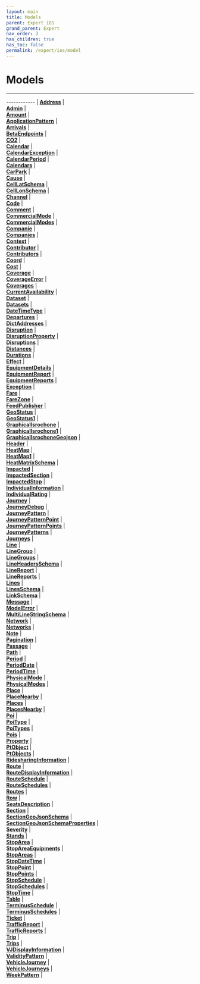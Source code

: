 ```yaml
---
layout: main
title: Models
parent: Expert iOS
grand_parent: Expert
nav_order: 3
has_children: true
has_toc: false
permalink: /expert/ios/model
---
```


# Models

---

------------ | 
[**Address**](Address) |  
[**Admin**](Admin) |  
[**Amount**](Amount) |  
[**ApplicationPattern**](ApplicationPattern) |  
[**Arrivals**](Arrivals) |  
[**BetaEndpoints**](BetaEndpoints) |  
[**CO2**](CO2) |  
[**Calendar**](Calendar) |  
[**CalendarException**](CalendarException) |  
[**CalendarPeriod**](CalendarPeriod) |  
[**Calendars**](Calendars) |  
[**CarPark**](CarPark) |  
[**Cause**](Cause) |  
[**CellLatSchema**](CellLatSchema) |  
[**CellLonSchema**](CellLonSchema) |  
[**Channel**](Channel) |  
[**Code**](Code) |  
[**Comment**](Comment) |  
[**CommercialMode**](CommercialMode) |  
[**CommercialModes**](CommercialModes) |  
[**Companie**](Companie) |  
[**Companies**](Companies) |  
[**Context**](Context) |  
[**Contributor**](Contributor) |  
[**Contributors**](Contributors) |  
[**Coord**](Coord) |  
[**Cost**](Cost) |  
[**Coverage**](Coverage) |  
[**CoverageError**](CoverageError) |  
[**Coverages**](Coverages) |  
[**CurrentAvailability**](CurrentAvailability) |  
[**Dataset**](Dataset) |  
[**Datasets**](Datasets) |  
[**DateTimeType**](DateTimeType) |  
[**Departures**](Departures) |  
[**DictAddresses**](DictAddresses) |  
[**Disruption**](Disruption) |  
[**DisruptionProperty**](DisruptionProperty) |  
[**Disruptions**](Disruptions) |  
[**Distances**](Distances) |  
[**Durations**](Durations) |  
[**Effect**](Effect) |  
[**EquipmentDetails**](EquipmentDetails) |  
[**EquipmentReport**](EquipmentReport) |  
[**EquipmentReports**](EquipmentReports) |  
[**Exception**](Exception) |  
[**Fare**](Fare) |  
[**FareZone**](FareZone) |  
[**FeedPublisher**](FeedPublisher) |  
[**GeoStatus**](GeoStatus) |  
[**GeoStatus1**](GeoStatus1) |  
[**GraphicalIsrochone**](GraphicalIsrochone) |  
[**GraphicalIsrochone1**](GraphicalIsrochone1) |  
[**GraphicalIsrochoneGeojson**](GraphicalIsrochoneGeojson) |  
[**Header**](Header) |  
[**HeatMap**](HeatMap) |  
[**HeatMap1**](HeatMap1) |  
[**HeatMatrixSchema**](HeatMatrixSchema) |  
[**Impacted**](Impacted) |  
[**ImpactedSection**](ImpactedSection) |  
[**ImpactedStop**](ImpactedStop) |  
[**IndividualInformation**](IndividualInformation) |  
[**IndividualRating**](IndividualRating) |  
[**Journey**](Journey) |  
[**JourneyDebug**](JourneyDebug) |  
[**JourneyPattern**](JourneyPattern) |  
[**JourneyPatternPoint**](JourneyPatternPoint) |  
[**JourneyPatternPoints**](JourneyPatternPoints) |  
[**JourneyPatterns**](JourneyPatterns) |  
[**Journeys**](Journeys) |  
[**Line**](Line) |  
[**LineGroup**](LineGroup) |  
[**LineGroups**](LineGroups) |  
[**LineHeadersSchema**](LineHeadersSchema) |  
[**LineReport**](LineReport) |  
[**LineReports**](LineReports) |  
[**Lines**](Lines) |  
[**LinesSchema**](LinesSchema) |  
[**LinkSchema**](LinkSchema) |  
[**Message**](Message) |  
[**ModelError**](ModelError) |  
[**MultiLineStringSchema**](MultiLineStringSchema) |  
[**Network**](Network) |  
[**Networks**](Networks) |  
[**Note**](Note) |  
[**Pagination**](Pagination) |  
[**Passage**](Passage) |  
[**Path**](Path) |  
[**Period**](Period) |  
[**PeriodDate**](PeriodDate) |  
[**PeriodTime**](PeriodTime) |  
[**PhysicalMode**](PhysicalMode) |  
[**PhysicalModes**](PhysicalModes) |  
[**Place**](Place) |  
[**PlaceNearby**](PlaceNearby) |  
[**Places**](Places) |  
[**PlacesNearby**](PlacesNearby) |  
[**Poi**](Poi) |  
[**PoiType**](PoiType) |  
[**PoiTypes**](PoiTypes) |  
[**Pois**](Pois) |  
[**Property**](Property) |  
[**PtObject**](PtObject) |  
[**PtObjects**](PtObjects) |  
[**RidesharingInformation**](RidesharingInformation) |  
[**Route**](Route) |  
[**RouteDisplayInformation**](RouteDisplayInformation) |  
[**RouteSchedule**](RouteSchedule) |  
[**RouteSchedules**](RouteSchedules) |  
[**Routes**](Routes) |  
[**Row**](Row) |  
[**SeatsDescription**](SeatsDescription) |  
[**Section**](Section) |  
[**SectionGeoJsonSchema**](SectionGeoJsonSchema) |  
[**SectionGeoJsonSchemaProperties**](SectionGeoJsonSchemaProperties) |  
[**Severity**](Severity) |  
[**Stands**](Stands) |  
[**StopArea**](StopArea) |  
[**StopAreaEquipments**](StopAreaEquipments) |  
[**StopAreas**](StopAreas) |  
[**StopDateTime**](StopDateTime) |  
[**StopPoint**](StopPoint) |  
[**StopPoints**](StopPoints) |  
[**StopSchedule**](StopSchedule) |  
[**StopSchedules**](StopSchedules) |  
[**StopTime**](StopTime) |  
[**Table**](Table) |  
[**TerminusSchedule**](TerminusSchedule) |  
[**TerminusSchedules**](TerminusSchedules) |  
[**Ticket**](Ticket) |  
[**TrafficReport**](TrafficReport) |  
[**TrafficReports**](TrafficReports) |  
[**Trip**](Trip) |  
[**Trips**](Trips) |  
[**VJDisplayInformation**](VJDisplayInformation) |  
[**ValidityPattern**](ValidityPattern) |  
[**VehicleJourney**](VehicleJourney) |  
[**VehicleJourneys**](VehicleJourneys) |  
[**WeekPattern**](WeekPattern) |  
